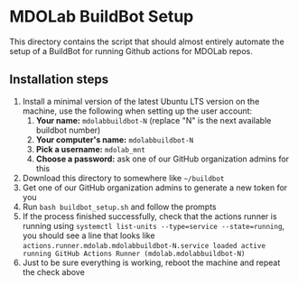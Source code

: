 # MDOLab BuildBot Setup

This directory contains the script that should almost entirely automate the setup of a BuildBot for running Github actions for MDOLab repos.

## Installation steps

1. Install a minimal version of the latest Ubuntu LTS version on the machine, use the following when setting up the user account:
   1. **Your name:** `mdolabbuildbot-N` (replace "N" is the next available buildbot number)
   2. **Your computer's name:** `mdolabbuildbot-N`
   3. **Pick a username:** `mdolab_mnt`
   4. **Choose a password:** ask one of our GitHub organization admins for this
2. Download this directory to somewhere like `~/buildbot`
3. Get one of our GitHub organization admins to generate a new token for you
4. Run `bash buildbot_setup.sh` and follow the prompts
5. If the process finished successfully, check that the actions runner is running using `systemctl list-units --type=service --state=running`, you should see a line that looks like `actions.runner.mdolab.mdolabbuildbot-N.service loaded active running GitHub Actions Runner (mdolab.mdolabbuildbot-N)`
6. Just to be sure everything is working, reboot the machine and repeat the check above

